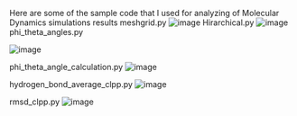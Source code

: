 Here are some of the sample code that I used for analyzing of Molecular Dynamics simulations results
meshgrid.py
![image](https://github.com/user-attachments/assets/1ddbfd0a-5f74-4e59-8f41-61623a9716e5)
Hirarchical.py
![image](https://github.com/user-attachments/assets/fda49a82-0ff4-49d6-8d67-dd4acf886b7d)
phi_theta_angles.py

![image](https://github.com/user-attachments/assets/d98b71dc-e87a-4807-b2f9-07478458e71e)

phi_theta_angle_calculation.py
![image](https://github.com/user-attachments/assets/d6771a9d-7589-420d-9c91-9d31c78276b5)

hydrogen_bond_average_clpp.py
![image](https://github.com/user-attachments/assets/5459b585-45eb-41b3-8fbc-32c0bf142638)

rmsd_clpp.py
![image](https://github.com/user-attachments/assets/8c67c861-ee01-4c57-9e68-11f3395f5173)
